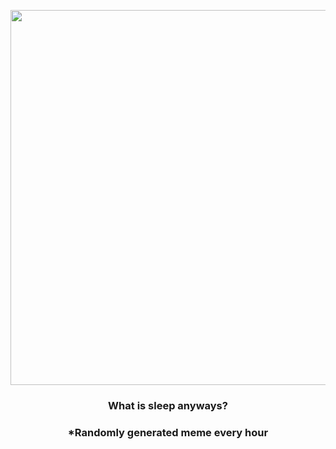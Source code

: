 <p align="center">
        <img src="https://i.redd.it/2rr6xsjjlsg91.jpg" width="600" height="600">
        </p>
        <h3 align="center">What is sleep anyways?</h3>
        <h3 align="center">*Randomly generated meme every hour</h3>
    